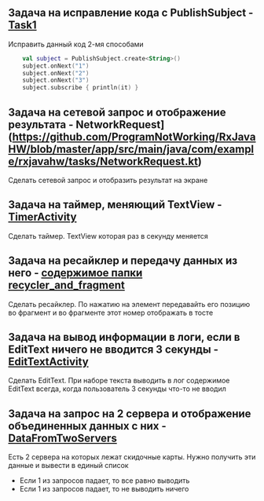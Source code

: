 ## Задача на исправление кода с PublishSubject - [Task1](https://github.com/ProgramNotWorking/RxJavaHW/blob/master/app/src/main/java/com/example/rxjavahw/tasks/Task1.kt)
Исправить данный код 2-мя способами
```kotlin
    val subject = PublishSubject.create<String>()
    subject.onNext("1")
    subject.onNext("2")
    subject.onNext("3")
    subject.subscribe { println(it) }
```

## Задача на сетевой запрос и отображение результата - NetworkRequest](https://github.com/ProgramNotWorking/RxJavaHW/blob/master/app/src/main/java/com/example/rxjavahw/tasks/NetworkRequest.kt)
Сделать сетевой запрос и отобразить результат на экране

## Задача на таймер, меняющий TextView - [TimerActivity](https://github.com/ProgramNotWorking/RxJavaHW/blob/master/app/src/main/java/com/example/rxjavahw/tasks/TimerActivity.kt)
Сделать таймер. TextView которая раз в секунду меняется

## Задача на ресайклер и передачу данных из него - [содержимое папки recycler_and_fragment](https://github.com/ProgramNotWorking/RxJavaHW/tree/master/app/src/main/java/com/example/rxjavahw/tasks/recycler_and_fragment)
Сделать ресайклер. 
По нажатию на элемент передавайть его позицию во фрагмент и во фрагменте этот номер отображать в тосте

## Задача на вывод информации в логи, если в EditText ничего не вводится 3 секунды - [EditTextActivity](https://github.com/ProgramNotWorking/RxJavaHW/blob/master/app/src/main/java/com/example/rxjavahw/tasks/EditTextActivity.kt)
Сделать EditText. 
При наборе текста выводить в лог содержимое EditText всегда, когда пользователь 3 секунды что-то не вводил

## Задача на запрос на 2 сервера и отображение объединенных данных с них - [DataFromTwoServers](https://github.com/ProgramNotWorking/RxJavaHW/blob/master/app/src/main/java/com/example/rxjavahw/tasks/DataFromTwoServers.kt)
Есть 2 сервера на которых лежат скидочные карты.
Нужно получить эти данные и вывести в единый список
* Если 1 из запросов падает, то все равно выводить
* Если 1 из запросов падает, то не выводить ничего
